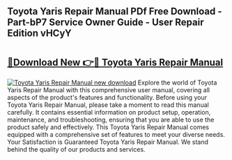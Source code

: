## Toyota Yaris Repair Manual PDf Free Download - Part-bP7 Service Owner Guide - User Repair Edition vHCyY

# <h2><a href="http://bc64888.oget.top/?id=Toyota+Yaris+Repair+Manual">🔗Download New 👉🔴 Toyota Yaris Repair Manual</a></h2>

[![Toyota Yaris Repair Manual new download](https://i.imgur.com/5g1atiW.png)](http://bc64888.oget.top/?id=Toyota+Yaris+Repair+Manual)
Explore the world of Toyota Yaris Repair Manual with this comprehensive user manual, covering all aspects of the product's features and functionality. Before using your Toyota Yaris Repair Manual, please take a moment to read this manual carefully. It contains essential information on product setup, operation, maintenance, and troubleshooting, ensuring that you are able to use the product safely and effectively. This Toyota Yaris Repair Manual comes equipped with a comprehensive set of features to meet your diverse needs. Your Satisfaction is Guaranteed Toyota Yaris Repair Manual. We stand behind the quality of our products and services.
